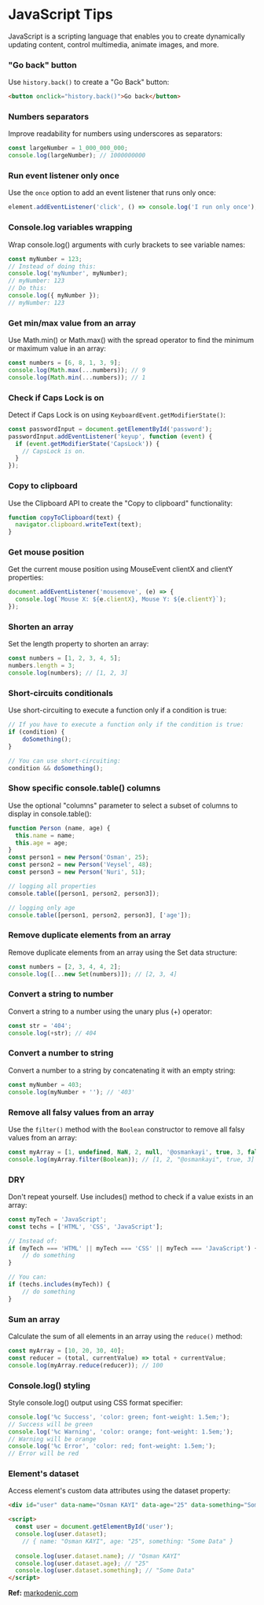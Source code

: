 # JavaScript Tips

JavaScript is a scripting language that enables you to create dynamically updating content, control multimedia, animate images, and more.

### "Go back" button

Use `history.back()` to create a "Go Back" button:

```html
<button onclick="history.back()">Go back</button>
```

### Numbers separators

Improve readability for numbers using underscores as separators:

```js
const largeNumber = 1_000_000_000;
console.log(largeNumber); // 1000000000
```

### Run event listener only once

Use the `once` option to add an event listener that runs only once:

```js
element.addEventListener('click', () => console.log('I run only once'), { once: true });
```

### Console.log variables wrapping

Wrap console.log() arguments with curly brackets to see variable names:

```js
const myNumber = 123;
// Instead of doing this:
console.log('myNumber', myNumber);
// myNumber: 123
// Do this:
console.log({ myNumber });
// myNumber: 123
```

### Get min/max value from an array

Use Math.min() or Math.max() with the spread operator to find the minimum or maximum value in an array:

```js
const numbers = [6, 8, 1, 3, 9];
console.log(Math.max(...numbers)); // 9
console.log(Math.min(...numbers)); // 1
```

### Check if Caps Lock is on

Detect if Caps Lock is on using `KeyboardEvent.getModifierState()`:

```js
const passwordInput = document.getElementById('password');
passwordInput.addEventListener('keyup', function (event) {
  if (event.getModifierState('CapsLock')) {
    // CapsLock is on.
  }
});
```

### Copy to clipboard

Use the Clipboard API to create the "Copy to clipboard" functionality:

```js
function copyToClipboard(text) {
  navigator.clipboard.writeText(text);
}
```

### Get mouse position

Get the current mouse position using MouseEvent clientX and clientY properties:

```js
document.addEventListener('mousemove', (e) => {
  console.log(`Mouse X: ${e.clientX}, Mouse Y: ${e.clientY}`);
});
```

### Shorten an array

Set the length property to shorten an array:

```js
const numbers = [1, 2, 3, 4, 5];
numbers.length = 3;
console.log(numbers); // [1, 2, 3]
```

### Short-circuits conditionals

Use short-circuiting to execute a function only if a condition is true:

```js
// If you have to execute a function only if the condition is true:
if (condition) {
    doSomething();
}

// You can use short-circuiting:
condition && doSomething();
```

### Show specific console.table() columns

Use the optional "columns" parameter to select a subset of columns to display in console.table():

```js
function Person (name, age) {
  this.name = name;
  this.age = age;
}
const person1 = new Person('Osman', 25);
const person2 = new Person('Veysel', 48);
const person3 = new Person('Nuri', 51);

// logging all properties
comsole.table([person1, person2, person3]);

// logging only age
console.table([person1, person2, person3], ['age']);
```

### Remove duplicate elements from an array

Remove duplicate elements from an array using the Set data structure:

```js
const numbers = [2, 3, 4, 4, 2];
console.log([...new Set(numbers)]); // [2, 3, 4]
```

### Convert a string to number

Convert a string to a number using the unary plus (+) operator:

```js
const str = '404';
console.log(+str); // 404
```

### Convert a number to string

Convert a number to a string by concatenating it with an empty string:

```js
const myNumber = 403;
console.log(myNumber + ''); // '403'
```

### Remove all falsy values from an array

Use the `filter()` method with the `Boolean` constructor to remove all falsy values from an array:

```js
const myArray = [1, undefined, NaN, 2, null, '@osmankayi', true, 3, false];
console.log(myArray.filter(Boolean)); // [1, 2, "@osmankayi", true, 3]
```

### DRY

Don't repeat yourself. Use includes() method to check if a value exists in an array:

```js
const myTech = 'JavaScript';
const techs = ['HTML', 'CSS', 'JavaScript'];

// Instead of:
if (myTech === 'HTML' || myTech === 'CSS' || myTech === 'JavaScript') {
	// do something
}

// You can:
if (techs.includes(myTech)) {
 	// do something 
}   
```

### Sum an array

Calculate the sum of all elements in an array using the `reduce()` method:

```js
const myArray = [10, 20, 30, 40];
const reducer = (total, currentValue) => total + currentValue;
console.log(myArray.reduce(reducer)); // 100
```

### Console.log() styling

Style console.log() output using CSS format specifier:

```js
console.log('%c Success', 'color: green; font-weight: 1.5em;');
// Success will be green
console.log('%c Warning', 'color: orange; font-weight: 1.5em;');
// Warning will be orange
console.log('%c Error', 'color: red; font-weight: 1.5em;');
// Error will be red
```

### Element's dataset

Access element's custom data attributes using the dataset property:

```html
<div id="user" data-name="Osman KAYI" data-age="25" data-something="Some Data">Osman KAYI</div>

<script>
  const user = document.getElementById('user');
  console.log(user.dataset);
    // { name: "Osman KAYI", age: "25", something: "Some Data" }
  
  console.log(user.dataset.name); // "Osman KAYI"
  console.log(user.dataset.age); // "25"
  console.log(user.dataset.something); // "Some Data"
</script>
```

**Ref:** [markodenic.com](https://markodenic.com/javascript-tips/)